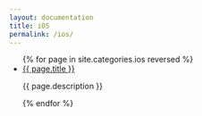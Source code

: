 ```yaml
---
layout: documentation
title: iOS
permalink: /ios/
---
```


<ul class="index-list">
  {% for page in site.categories.ios reversed %}
    <li>
      <a href="{{page.url}}">{{ page.title }}</a>
      <p>{{ page.description }}</p>
    </li>
  {% endfor %}
</ul>